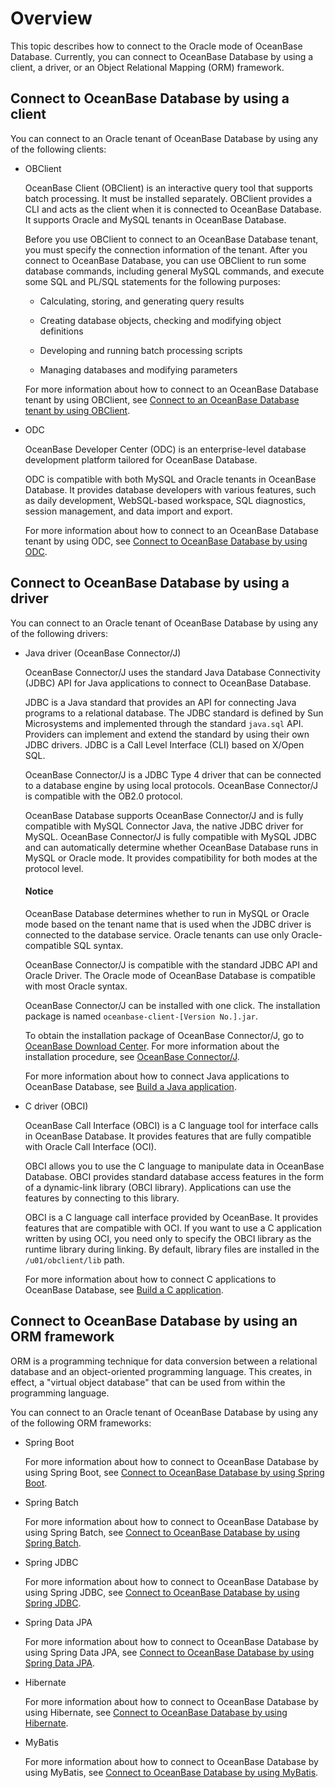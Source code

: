 # Overview

This topic describes how to connect to the Oracle mode of OceanBase Database. Currently, you can connect to OceanBase Database by using a client, a driver, or an Object Relational Mapping (ORM) framework.

## Connect to OceanBase Database by using a client

You can connect to an Oracle tenant of OceanBase Database by using any of the following clients:

* OBClient

  OceanBase Client (OBClient) is an interactive query tool that supports batch processing. It must be installed separately. OBClient provides a CLI and acts as the client when it is connected to OceanBase Database. It supports Oracle and MySQL tenants in OceanBase Database.

   Before you use OBClient to connect to an OceanBase Database tenant, you must specify the connection information of the tenant. After you connect to OceanBase Database, you can use OBClient to run some database commands, including general MySQL commands, and execute some SQL and PL/SQL statements for the following purposes:

   * Calculating, storing, and generating query results

   * Creating database objects, checking and modifying object definitions

   * Developing and running batch processing scripts

   * Managing databases and modifying parameters

   For more information about how to connect to an OceanBase Database tenant by using OBClient, see [Connect to an OceanBase Database tenant by using OBClient](../100.connect-to-oceanbase-database-of-oracle-mode/200.connect-to-an-oceanbase-tenant-by-using-obclient-of-oracle-mode.md).

* ODC

   OceanBase Developer Center (ODC) is an enterprise-level database development platform tailored for OceanBase Database.

   ODC is compatible with both MySQL and Oracle tenants in OceanBase Database. It provides database developers with various features, such as daily development, WebSQL-based workspace, SQL diagnostics, session management, and data import and export.

   For more information about how to connect to an OceanBase Database tenant by using ODC, see [Connect to OceanBase Database by using ODC](../100.connect-to-oceanbase-database-of-oracle-mode/300.connect-to-the-oceanbase-database-through-odc-of-oracle-mode.md).

## Connect to OceanBase Database by using a driver

You can connect to an Oracle tenant of OceanBase Database by using any of the following drivers:

* Java driver (OceanBase Connector/J)

   OceanBase Connector/J uses the standard Java Database Connectivity (JDBC) API for Java applications to connect to OceanBase Database.

   JDBC is a Java standard that provides an API for connecting Java programs to a relational database. The JDBC standard is defined by Sun Microsystems and implemented through the standard `java.sql` API. Providers can implement and extend the standard by using their own JDBC drivers. JDBC is a Call Level Interface (CLI) based on X/Open SQL.

   OceanBase Connector/J is a JDBC Type 4 driver that can be connected to a database engine by using local protocols. OceanBase Connector/J is compatible with the OB2.0 protocol.

   OceanBase Database supports OceanBase Connector/J and is fully compatible with MySQL Connector Java, the native JDBC driver for MySQL. OceanBase Connector/J is fully compatible with MySQL JDBC and can automatically determine whether OceanBase Database runs in MySQL or Oracle mode. It provides compatibility for both modes at the protocol level.

  <main id="notice" type='notice'>
    <h4>Notice</h4>
    <p>OceanBase Database determines whether to run in MySQL or Oracle mode based on the tenant name that is used when the JDBC driver is connected to the database service. Oracle tenants can use only Oracle-compatible SQL syntax. </p>
  </main>

   OceanBase Connector/J is compatible with the standard JDBC API and Oracle Driver. The Oracle mode of OceanBase Database is compatible with most Oracle syntax.

   OceanBase Connector/J can be installed with one click. The installation package is named `oceanbase-client-[Version No.].jar`.

   To obtain the installation package of OceanBase Connector/J, go to [OceanBase Download Center](https://en.oceanbase.com/softwarecenter). For more information about the installation procedure, see [OceanBase Connector/J](https://en.oceanbase.com/docs/oceanbase-connector-j-en).

   For more information about how to connect Java applications to OceanBase Database, see [Build a Java application](../../../200.quickstart/300.create-sample-application-of-oracle-mode/200.java-application-of-oracle-model.md).

* C driver (OBCI)

   OceanBase Call Interface (OBCI) is a C language tool for interface calls in OceanBase Database. It provides features that are fully compatible with Oracle Call Interface (OCI).

   OBCI allows you to use the C language to manipulate data in OceanBase Database. OBCI provides standard database access features in the form of a dynamic-link library (OBCI library). Applications can use the features by connecting to this library.

   OBCI is a C language call interface provided by OceanBase. It provides features that are compatible with OCI. If you want to use a C application written by using OCI, you need only to specify the OBCI library as the runtime library during linking. By default, library files are installed in the `/u01/obclient/lib` path.

   For more information about how to connect C applications to OceanBase Database, see [Build a C application](../../../200.quickstart/300.create-sample-application-of-oracle-mode/300.c-application-of-oracle-model.md).

## Connect to OceanBase Database by using an ORM framework

ORM is a programming technique for data conversion between a relational database and an object-oriented programming language. This creates, in effect, a "virtual object database" that can be used from within the programming language.

You can connect to an Oracle tenant of OceanBase Database by using any of the following ORM frameworks:

* Spring Boot

   For more information about how to connect to OceanBase Database by using Spring Boot, see [Connect to OceanBase Database by using Spring Boot](../200.sample-program-of-oracle-mode/100.java-of-oracle-mode/700.connect-to-the-oceanbase-database-through-spring-boot-of-oracle-mode.md).

* Spring Batch

   For more information about how to connect to OceanBase Database by using Spring Batch, see [Connect to OceanBase Database by using Spring Batch](../200.sample-program-of-oracle-mode/100.java-of-oracle-mode/800.connect-to-the-oceanbase-database-through-spring-batch-of-oracle-mode.md).

* Spring JDBC

   For more information about how to connect to OceanBase Database by using Spring JDBC, see [Connect to OceanBase Database by using Spring JDBC](../200.sample-program-of-oracle-mode/100.java-of-oracle-mode/900.connect-to-the-oceanbase-database-through-spring-jdbc-of-oracle-mode.md).

* Spring Data JPA

   For more information about how to connect to OceanBase Database by using Spring Data JPA, see [Connect to OceanBase Database by using Spring Data JPA](../200.sample-program-of-oracle-mode/100.java-of-oracle-mode/1000.connect-to-the-oceanbase-database-through-springjpa-of-oracle-mode.md).

* Hibernate

   For more information about how to connect to OceanBase Database by using Hibernate, see [Connect to OceanBase Database by using Hibernate](../200.sample-program-of-oracle-mode/100.java-of-oracle-mode/1100.connect-to-the-oceanbase-database-through-hibernate-of-oracle-mode.md).

* MyBatis

   For more information about how to connect to OceanBase Database by using MyBatis, see [Connect to OceanBase Database by using MyBatis](../200.sample-program-of-oracle-mode/100.java-of-oracle-mode/1200.connect-to-the-oceanbase-database-through-mybatis-of-oracle-mode.md).
